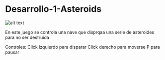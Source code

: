 # Desarrollo-1-Asteroids


![alt text](https://github.com/hipnotismo/Nuevo-projecto/blob/master/Projecto-clase-9-11/res/cooltext308357311000573.png)


En este juego se controla una nave que disprqaa una serie de asteroides para no ser destruida

Controles:
Click izquierdo para disparar
Click derecho para moverse
P para pausar
